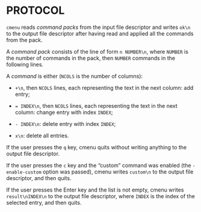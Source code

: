 # PROTOCOL

`cmenu` reads *command packs* from the input file descriptor and writes `ok\n` to the output file
descriptor after having read and applied all the commands from the pack.

A *command pack* consists of the line of form `n NUMBER\n`, where `NUMBER` is the number of commands
in the pack, then `NUMBER` commands in the following lines.

A *command* is either (`NCOLS` is the number of columns):

  * `+\n`, then `NCOLS` lines, each representing the text in the next column: add entry;

  * `= INDEX\n`, then `NCOLS` lines, each representing the text in the next column: change entry with index `INDEX`;

  * `- INDEX\n`: delete entry with index `INDEX`;

  * `x\n`: delete all entries.

If the user presses the `q` key, cmenu quits without writing anything to the output file descriptor.

If the user presses the `c` key and the “custom” command was enabled (the `-enable-custom` option
was passed), cmenu writes `custom\n` to the output file descriptor, and then quits.

If the user presses the Enter key and the list is not empty, cmenu writes `result\nINDEX\n` to the
output file descriptor, where `INDEX` is the index of the selected entry, and then quits.
